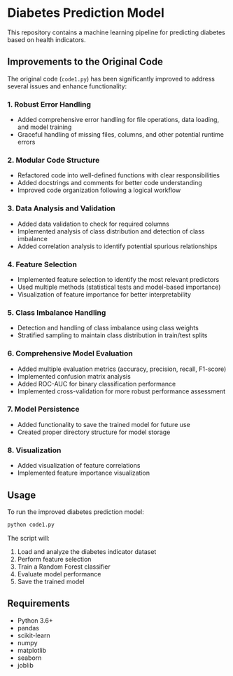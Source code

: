 # Diabetes Prediction Model

This repository contains a machine learning pipeline for predicting diabetes based on health indicators.

## Improvements to the Original Code

The original code (`code1.py`) has been significantly improved to address several issues and enhance functionality:

### 1. Robust Error Handling
- Added comprehensive error handling for file operations, data loading, and model training
- Graceful handling of missing files, columns, and other potential runtime errors

### 2. Modular Code Structure
- Refactored code into well-defined functions with clear responsibilities
- Added docstrings and comments for better code understanding
- Improved code organization following a logical workflow

### 3. Data Analysis and Validation
- Added data validation to check for required columns
- Implemented analysis of class distribution and detection of class imbalance
- Added correlation analysis to identify potential spurious relationships

### 4. Feature Selection
- Implemented feature selection to identify the most relevant predictors
- Used multiple methods (statistical tests and model-based importance)
- Visualization of feature importance for better interpretability

### 5. Class Imbalance Handling
- Detection and handling of class imbalance using class weights
- Stratified sampling to maintain class distribution in train/test splits

### 6. Comprehensive Model Evaluation
- Added multiple evaluation metrics (accuracy, precision, recall, F1-score)
- Implemented confusion matrix analysis
- Added ROC-AUC for binary classification performance
- Implemented cross-validation for more robust performance assessment

### 7. Model Persistence
- Added functionality to save the trained model for future use
- Created proper directory structure for model storage

### 8. Visualization
- Added visualization of feature correlations
- Implemented feature importance visualization

## Usage

To run the improved diabetes prediction model:

```bash
python code1.py
```

The script will:
1. Load and analyze the diabetes indicator dataset
2. Perform feature selection
3. Train a Random Forest classifier
4. Evaluate model performance
5. Save the trained model

## Requirements

- Python 3.6+
- pandas
- scikit-learn
- numpy
- matplotlib
- seaborn
- joblib